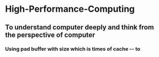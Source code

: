 # High-Performance-Computing

## To understand computer deeply and think from the perspective of computer

### Using pad buffer with size which is times of cache -- to 
